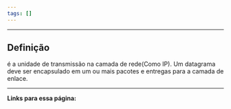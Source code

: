 ```yaml
---
tags: []
---
```

---
## Definição

é a unidade de transmissão na camada de rede(Como IP). Um datagrama deve ser encapsulado em um ou mais pacotes e entregas para a camada de enlace.

---
**Links para essa página:**




